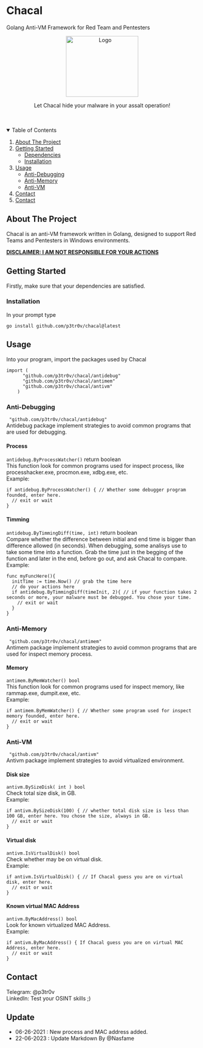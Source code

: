 # Chacal
Golang Anti-VM Framework for Red Team and Pentesters



<p align="center">
  <a href="https://github.com/p3tr0v/chacal">
    <img src="https://github.com/p3tr0v/chacal/blob/main/chacal.jpg" alt="Logo" width="190" height="160">
  </a>

  
  <p align="center">
    Let Chacal hide your malware in your assalt operation!
    <br />
    <br />
    <br />
  </p>
</p>

<!-- TABLE OF CONTENTS -->
<details open="open">
  <summary>Table of Contents</summary>
  <ol>
    <li>
      <a href="#About-the-project">About The Project</a>
    </li>
    <li>
      <a href="#Getting-started">Getting Started</a>
      <ul>
        <li><a href="#Dependencies">Dependencies</a></li>
        <li><a href="#Installation">Installation</a></li>
      </ul>
    </li>
    <li>
      <a href="#Usage">Usage</a>
      <ul>
        <li><a href="#Anti-Debugging">Anti-Debugging </a></li>
        <li><a href="#Anti-Memory">Anti-Memory</a></li>
        <li><a href="#Anti-VM">Anti-VM</a></li>
      </ul>
    </li>
    <li><a href="#Contact">Contact</a></li>
    <li><a href="#Update">Contact</a></li>
  </ol>
</details>




<!-- ABOUT THE PROJECT -->
## About The Project
Chacal is an anti-VM framework written in Golang, designed to support Red Teams and Pentesters in Windows environments.<br/>

<b> <u> DISCLAIMER: I AM NOT RESPONSIBLE FOR YOUR ACTIONS</u> </b>


<!-- GETTING STARTED -->
## Getting Started
Firstly, make sure that your dependencies are satisfied.


### Installation
In your prompt type
  ```
  go install github.com/p3tr0v/chacal@latest
  ```
## Usage
Into your program, import the packages used by Chacal
```
import (
      "github.com/p3tr0v/chacal/antidebug"
      "github.com/p3tr0v/chacal/antimem"
      "github.com/p3tr0v/chacal/antivm"
    )
```
### Anti-Debugging
` "github.com/p3tr0v/chacal/antidebug"` <br/>
Antidebug package implement strategies to avoid common programs that are used for debugging.

#### Process
`antidebug.ByProcessWatcher()` return boolean <br/>
This function look for common programs used for inspect process, like processhacker.exe, procmon.exe, xdbg.exe, etc. <br/>
Example:
```
if antidebug.ByProcessWatcher() { // Whether some debugger program founded, enter here.
  // exit or wait
}
```
#### Timming
`antidebug.ByTimmingDiff(time, int)` return boolean<br/>
Compare whether the difference between initial and end time is bigger than difference allowed (in seconds).
When debugging, some analisys use to take some time into a function.
Grab the time just in the begging of the function and later in the end, before go out, and ask Chacal to compare.<br/>
Example:
```
func myFuncHere(){
  initTime := time.Now() // grab the time here
  // do your actions here
  if antidebug.ByTimmingDiff(timeInit, 2){ // if your function takes 2 seconds or more, your malware must be debugged. You chose your time.
    // exit or wait
  }
}
  ```

### Anti-Memory
` "github.com/p3tr0v/chacal/antimem"` <br/>
Antimem package implement strategies to avoid common programs that are used for inspect memory process.

#### Memory
`antimem.ByMemWatcher() bool ` <br/>
This function look for common programs used for inspect memory, like rammap.exe, dumpit.exe, etc. <br/>
Example:
```
if antimem.ByMemWatcher() { // Whether some program used for inspect memory founded, enter here.
  // exit or wait
}
```

### Anti-VM
` "github.com/p3tr0v/chacal/antivm"` <br/>
Antivm package implement strategies to avoid virtualized environment.

#### Disk size
`antivm.BySizeDisk( int ) bool` <br/>
Check total size disk, in GB. <br/>
Example:
```
if antivm.BySizeDisk(100) { // whether total disk size is less than 100 GB, enter here. You chose the size, always in GB.
  // exit or wait
}
```
#### Virtual disk
`antivm.IsVirtualDisk() bool` <br/>
Check whether may be on virtual disk. <br/>
Example:
```
if antivm.IsVirtualDisk() { // If Chacal guess you are on virtual disk, enter here.
  // exit or wait
}
 ```

#### Known virtual MAC Address
`antivm.ByMacAddress() bool`  <br/>
Look for known virtualized MAC Address. <br/>
Example:
```
if antivm.ByMacAddress() { If Chacal guess you are on virtual MAC Address, enter here.
  // exit or wait
}
```
## Contact
Telegram: @p3tr0v <br/>
LinkedIn: Test your OSINT skills ;)

## Update
* 06-26-2021 : New process and MAC address added.
* 22-06-2023 : Update Markdown By @Nasfame
